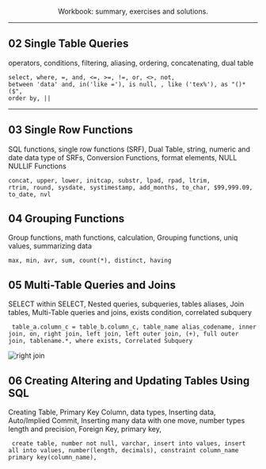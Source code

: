 <br>
<center>Workbook: summary, exercises and solutions.</center>

----------

<h2>02 Single Table Queries</h2>

<p>operators, conditions, filtering, aliasing, ordering, concatenating, dual table</p> 

<code>select, where, =, and, <=, >=, !=, or, <>, not, between 'data' and, in('like ='), is null, , like ('tex%'), as "()*($", order by, || </code>

----------
<h2>03 Single Row Functions</h2>

<p>SQL functions, single row functions (SRF), Dual Table, string, numeric and date data type of SRFs, Conversion Functions, format elements, NULL NULLIF Functions</p>

<code>concat, upper, lower, initcap, substr, lpad, rpad, ltrim, rtrim, round, sysdate, systimestamp, add_months, to_char, $99,999.09, to_date, nvl </code>

<h2>04 Grouping Functions</h2>

<p>Group functions, math functions, calculation, Grouping functions, uniq values, summarizing data</p>

<code>max, min, avr, sum, count(*), distinct, having </code>

<h2>05 Multi-Table Queries and Joins</h2>

<p>SELECT within SELECT, Nested queries, subqueries, tables aliases, Join tables, Multi-Table queries and joins, exists condition, correlated subquery  </p>
<code> table_a.column_c = table_b.column_c, table_name alias_codename, inner join, on, right join, left join, left outer join, (+), full outer join, tablename.*, where exists, Correlated Subquery </code>

![right join](https://www.techonthenet.com/sql/images/right_outer_join.gif "return all records from shaded area")

<h2>06 Creating Altering and Updating Tables Using SQL</h2>
<p> Creating Table, Primary Key Column, data types, Inserting data, Auto/Implied Commit, Inserting many data with one move, number types length and precision, Foreign Key, primary key,  </p>
<code> create table, number not null, varchar, insert into values, insert all into values, number(length, decimals), constraint column_name primary key(column_name), </code>